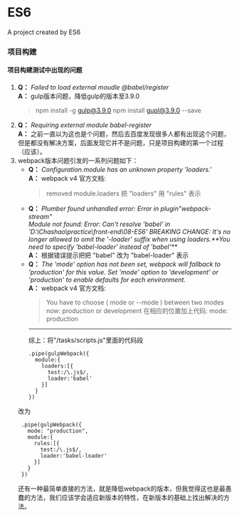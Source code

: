 # ES6
A project created by ES6

### 项目构建
#### 项目构建测试中出现的问题
1. **Q：** *Failed to load external moudle @babel/register*  
   **A：** gulp版本问题，降低gulp的版本至3.9.0
   > npm install -g gulp@3.9.0
   > npm install gupl@3.9.0 --save
2. **Q：** *Requiring external module babel-register*  
   **A：** 之前一直以为这也是个问题，然后去百度发现很多人都有出现这个问题，但是都没有解决方案，后面发现它并不是问题，只是项目构建的第一个过程（应该）。
3.  webpack版本问题引发的一系列问题如下：
    * **Q：** *Configuration.module has an unknown property 'loaders.'*  
      **A：** webpack v4 官方文档:  
      > removed module.loaders
      把 "loaders" 用 "rules" 表示
    * **Q：** *Plumber found unhandled error: Error in plugin"webpack-stream"*  
    *Module not found: Error: Can't resolve 'babel' in 'D:\Chashao\practice\front-end\08-ES6' BREAKING CHANGE: It's no longer allowed to omit the '-loader' suffix when using loaders.\*\*You need to specify 'babel-loader' instead of 'babel'\*\**  
      **A：** 根据错误提示把把 "babel" 改为 "babel-loader" 表示
    * **Q：** *The 'mode' option has not been set, webpack will fallback to 'production' for this value. Set 'mode' option to 'development' or 'production' to enable defaults for each environment.*  
      **A：** webpack v4 官方文档:
      > You have to choose ( mode or --mode ) between two modes now: production or development
      在相应的位置加上代码:
      > mode: production
      ***
      综上：将"/tasks/scripts.js"里面的代码段
      ```
      .pipe(gulpWebpack({
        module:{
          loaders:[{
            test:/\.js$/,
            loader:'babel'
          }]
        }
      })
    改为  
     ```
      .pipe(gulpWebpack({
        mode: "production",
        module:{
          rules:[{
            test:/\.js$/,
            loader:'babel-loader'
          }]
        }
      }) 
      ```
    还有一种最简单直接的方法，就是降低webpack的版本，但我觉得这也是最愚蠢的方法，我们应该学会适应新版本的特性，在新版本的基础上找出解决的方法。

   
